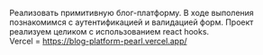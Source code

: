 Реализовать примитивную блог-платформу. В ходе выполения познакомимся с аутентификацией и валидацией форм.
Проект реализуем целиком с использованием react hooks.<br>
Vercel = https://blog-platform-pearl.vercel.app/

